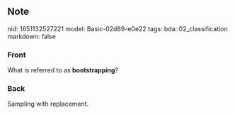 ## Note
nid: 1651132527221
model: Basic-02d89-e0e22
tags: bda::02_classification
markdown: false

### Front
What is referred to as <b>bootstrapping</b>?

### Back
Sampling with replacement.
